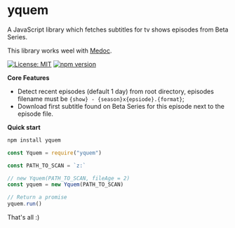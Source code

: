 # yquem

A JavaScript library which fetches subtitles for tv shows episodes from Beta Series.

This library works weel with [Medoc](https://github.com/Wifsimster/medoc).

[![License: MIT](https://img.shields.io/badge/license-MIT-blue.svg)](https://github.com/Wifsimster/yquem/blob/master/LICENSE)
[![npm version](https://badge.fury.io/js/yquem.svg)](https://badge.fury.io/js/yquem)

**Core Features**

- Detect recent episodes (default 1 day) from root directory, episodes filename must be `{show} - {season}x{epsiode}.{format}`;
- Download first subtitle found on Beta Series for this episode next to the episode file.

**Quick start**

```javascript
npm install yquem
```

```javascript
const Yquem = require("yquem")

const PATH_TO_SCAN = `z:`

// new Yquem(PATH_TO_SCAN, fileAge = 2)
const yquem = new Yquem(PATH_TO_SCAN)

// Return a promise
yquem.run()
```

That's all :)
